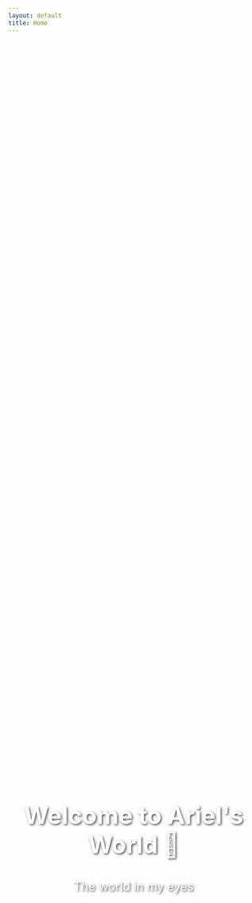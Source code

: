 ```yaml
---
layout: default
title: Home
---
```


<style>
  .hero {
    background-image: url('/assets/images/my_bg.jpg'); /* 替换为你上传的图片路径 */
    background-size: cover;
    background-position: center;
    height: 80vh;
    display: flex;
    flex-direction: column;
    justify-content: center;
    align-items: center;
    color: white;
    text-shadow: 2px 2px 4px rgba(0,0,0,0.7);
    text-align: center;
  }
  .hero h1 {
    font-size: 3rem;
    margin-bottom: 1rem;
  }
  .hero p {
    font-size: 1.5rem;
  }

  /* 响应式，手机屏幕下字体自适应 */
  @media (max-width: 768px) {
    .hero h1 {
      font-size: 2rem;
    }
    .hero p {
      font-size: 1.2rem;
    }
  }
</style>

<div class="hero">
  <h1>Welcome to Ariel's World 🌌</h1>
  <p>The world in my eyes</p>
</div>
